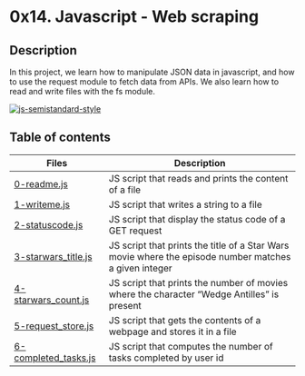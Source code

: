 # 0x14. Javascript - Web scraping

## Description
In this project, we learn how to manipulate JSON data in javascript, and how to use the request module to fetch data from APIs. We also learn how to read and write files with the fs module.

[![js-semistandard-style](https://raw.githubusercontent.com/standard/semistandard/master/badge.svg)](https://github.com/standard/semistandard)

## Table of contents
Files | Description
----- | -----------
[0-readme.js](./0-readme.js) | JS script that reads and prints the content of a file
[1-writeme.js](./1-writeme.js) | JS script that writes a string to a file
[2-statuscode.js](./2-statuscode.js) | JS script that display the status code of a GET request
[3-starwars_title.js](./3-starwars_title.js) | JS script that prints the title of a Star Wars movie where the episode number matches a given integer
[4-starwars_count.js](./4-starwars_count.js) | JS  script that prints the number of movies where the character “Wedge Antilles” is present
[5-request_store.js](./5-request_store.js) | JS script that gets the contents of a webpage and stores it in a file
[6-completed_tasks.js](./6-completed_tasks.js) | JS script that computes the number of tasks completed by user id
